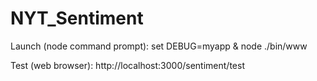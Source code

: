 # NYT_Sentiment

Launch (node command prompt):
set DEBUG=myapp & node ./bin/www

Test (web browser):
http://localhost:3000/sentiment/test
